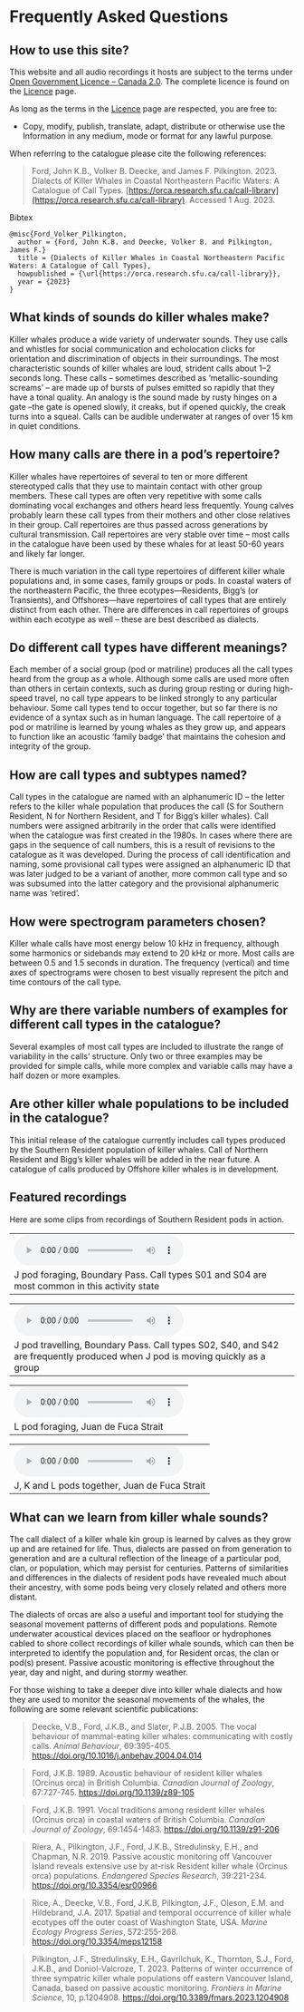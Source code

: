 # Frequently Asked Questions

## How to use this site?

This website and all audio recordings it hosts are subject to the terms under [Open Government Licence &ndash; Canada 2.0](https://open.canada.ca/en/open-government-licence-canada). The complete licence is found on the [Licence](license.html) page.

As long as the terms in the [Licence](license.html) page are respected, you are free to:
- Copy, modify, publish, translate, adapt, distribute or otherwise use the Information in any medium, mode or format for any lawful purpose.

When referring to the catalogue please cite the following references:

> Ford, John K.B., Volker B. Deecke, and James F. Pilkington. 2023. Dialects of Killer Whales in Coastal Northeastern Pacific Waters: A Catalogue of Call Types. [https://orca.research.sfu.ca/call-library](https://orca.research.sfu.ca/call-library). Accessed 1 Aug. 2023.

Bibtex
```
@misc{Ford_Volker_Pilkington, 
  author = {Ford, John K.B. and Deecke, Volker B. and Pilkington, James F.}
  title = {Dialects of Killer Whales in Coastal Northeastern Pacific Waters: A Catalogue of Call Types}, 
  howpublished = {\url{https://orca.research.sfu.ca/call-library}}, 
  year = {2023}
} 
```

## What kinds of sounds do killer whales make?

Killer whales produce a wide variety of underwater sounds.  They use calls and whistles for social communication and echolocation clicks for orientation and discrimination of objects in their surroundings. The most characteristic sounds of killer whales are loud, strident calls about 1–2 seconds long. These calls – sometimes described as ‘metallic-sounding screams’ –  are made up of bursts of pulses emitted so rapidly that they have a tonal quality.  An analogy is the sound made by rusty hinges on a gate –the gate is opened slowly, it creaks, but if opened quickly, the creak turns into a squeal.  Calls can be audible underwater at ranges of over 15 km in quiet conditions.  

## How many calls are there in a pod’s repertoire?

Killer whales have repertoires of several to ten or more different stereotyped calls that they use to maintain contact with other group members.  These call types are often very repetitive with some calls dominating vocal exchanges and others heard less frequently. Young calves probably learn these call types from their mothers and other close relatives in their group.  Call repertoires are thus passed across generations by cultural transmission.  Call repertoires are very stable over time – most calls in the catalogue have been used by these whales for at least 50-60 years and likely far longer.

There is much variation in the call type repertoires of different killer whale populations and, in some cases, family groups or pods.  In coastal waters of the northeastern Pacific, the three ecotypes—Residents, Bigg’s (or Transients), and Offshores—have repertoires of call types that are entirely distinct from each other.  There are differences in call repertoires of groups within each ecotype as well – these are best described as dialects.  

## Do different call types have different meanings?

Each member of a social group (pod or matriline) produces all the call types heard from the group as a whole.  Although some calls are used more often than others in certain contexts, such as during group resting or during high-speed travel, no call type appears to be linked strongly to any particular behaviour.  Some call types tend to occur together, but so far there is no evidence of a syntax such as in human language.  The call repertoire of a pod or matriline is learned by young whales as they grow up, and appears to function like an acoustic ‘family badge’ that maintains the cohesion and integrity of the group.

## How are call types and subtypes named?

Call types in the catalogue are named with an alphanumeric ID – the letter refers to the killer whale population that produces the call (S for Southern Resident, N for Northern Resident, and T for Bigg’s killer whales). Call numbers were assigned arbitrarily in the order that calls were identified when the catalogue was first created in the 1980s.  In cases where there are gaps in the sequence of call numbers, this is a result of revisions to the catalogue as it was developed.  During the process of call identification and naming, some provisional call types were assigned an alphanumeric ID that was later judged to be a variant of another, more common call type and so was subsumed into the latter category and the provisional alphanumeric name was ’retired’.

## How were spectrogram parameters chosen?

Killer whale calls have most energy below 10 kHz in frequency, although some harmonics or sidebands may extend to 20 kHz or more.  Most calls are between 0.5 and 1.5 seconds in duration.  The frequency (vertical) and time axes of spectrograms were chosen to best visually represent the pitch and time contours of the call type.

## Why are there variable numbers of examples for different call types in the catalogue?

Several examples of most call types are included to illustrate the range of variability in the calls’ structure.  Only two or three examples may be provided for simple calls, while more complex and variable calls may have a half dozen or more examples.

## Are other killer whale populations to be included in the catalogue?

This initial release of the catalogue currently includes call types produced by the Southern Resident population of killer whales.  Call of Northern Resident and Bigg’s killer whales will be added in the near future.  A catalogue of calls produced by Offshore killer whales is in development.

## Featured recordings

Here are some clips from recordings of Southern Resident pods in action.

| |
|-|
|<audio controls> <source type="audio/wav" src="./catalogs/srkw-call-catalogue-files/media/J pod foraging_JFord.wav" title="J pod foraging, Boundary Pass. Call types S01 and S04 are most common in this activity state.">Your browser does not support the audio element.</audio> |
| J pod foraging, Boundary Pass. Call types S01 and S04 are most common in this activity state |

| |
|-|
|<audio controls> <source type="audio/wav" src="./catalogs/srkw-call-catalogue-files/media/J pod travelling_JFord.wav" title="J pod travelling, Boundary Pass. Call types S02, S40, and S42 are frequently produced when J pod is moving quickly as a group.">Your browser does not support the audio element.</audio> |
|J pod travelling, Boundary Pass. Call types S02, S40, and S42 are frequently produced when J pod is moving quickly as a group |

| |
|-|
|<audio controls> <source type="audio/wav" src="./catalogs/srkw-call-catalogue-files/media/L pod foraging_JFord.wav" title="L pod foraging, Juan de Fuca Strait">Your browser does not support the audio element.</audio> |
| L pod foraging, Juan de Fuca Strait |

| |
|-|
|<audio controls> <source type="audio/wav" src="./catalogs/srkw-call-catalogue-files/media/J K L pods together_JFord.wav"  title="J, K and L pods together, Juan de Fuca Strait">Your browser does not support the audio element.</audio> |
|J, K and L pods together, Juan de Fuca Strait |

## What can we learn from killer whale sounds?

The call dialect of a killer whale kin group is learned by calves as they grow up and are retained for life. Thus, dialects are passed on from generation to generation and are a cultural reflection of the lineage of a particular pod, clan, or population, which may persist for centuries. Patterns of similarities and differences in the dialects of resident pods have revealed much about their ancestry, with some pods being very closely related and others more distant.

The dialects of orcas are also a useful and important tool for studying the seasonal movement patterns of different pods and populations. Remote underwater acoustical devices placed on the seafloor or hydrophones cabled to shore collect recordings of killer whale sounds, which can then be interpreted to identify the population and, for Resident orcas, the clan or pod(s) present. Passive acoustic monitoring is effective throughout the year, day and night, and during stormy weather.

For those wishing to take a deeper dive into killer whale dialects and how they are used to monitor the seasonal movements of the whales, the following are some relevant scientific publications:

> Deecke, V.B., Ford, J.K.B., and Slater, P.J.B. 2005. The vocal behaviour of mammal-eating killer whales: communicating with costly calls. _Animal Behaviour_, 69:395-405. https://doi.org/10.1016/j.anbehav.2004.04.014

> Ford, J.K.B. 1989. Acoustic behaviour of resident killer whales (Orcinus orca) in British Columbia. _Canadian Journal of Zoology_, 67:727-745. https://doi.org/10.1139/z89-105

> Ford, J.K.B. 1991. Vocal traditions among resident killer whales (Orcinus orca) in coastal waters of British Columbia. _Canadian Journal of Zoology_, 69:1454-1483. https://doi.org/10.1139/z91-206

> Riera, A., Pilkington, J.F., Ford, J.K.B., Stredulinsky, E.H., and Chapman, N.R. 2019. Passive acoustic monitoring off Vancouver Island reveals extensive use by at-risk Resident killer whale (Orcinus orca) populations. _Endangered Species Research_, 39:221-234. https://doi.org/10.3354/esr00966

> Rice, A., Deecke, V.B., Ford, J.K.B, Pilkington, J.F., Oleson, E.M. and Hildebrand, J.A. 2017. Spatial and temporal occurrence of killer whale ecotypes off the outer coast of Washington State, USA. _Marine Ecology Progress Series_, 572:255-268. https://doi.org/10.3354/meps12158

> Pilkington, J.F., Stredulinsky, E.H., Gavrilchuk, K., Thornton, S.J., Ford, J.K.B., and Doniol-Valcroze, T. 2023. Patterns of winter occurrence of three sympatric killer whale populations off eastern Vancouver Island, Canada, based on passive acoustic monitoring. _Frontiers in Marine Science_, 10, p.1204908. https://doi.org/10.3389/fmars.2023.1204908


